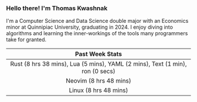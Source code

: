 
### Hello there! I'm Thomas Kwashnak

I'm a Computer Science and Data Science double major with an Economics
minor at Quinnipiac University, graduating in 2024.
I enjoy diving into algorithms and learning the inner-workings of the tools
many programmers take for granted.

| Past Week Stats |
| :---: |
| Rust (8 hrs 38 mins), Lua (5 mins), YAML (2 mins), Text (1 min), ron (0 secs) |
| Neovim (8 hrs 48 mins) |
| Linux (8 hrs 48 mins) |

